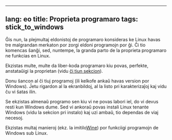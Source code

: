 
---
lang: eo
title: Proprieta programaro
tags: stick_to_windows
---

Ĝis nun, la plejmultaj eldonistoj de programaro konsideras ke Linux havas tre malgrandan merkaton por zorgi eldoni programojn por ĝi. Ĉi tio komencas ŝanĝi, sed, nuntempe, la granda parto de la proprieta programaro ne funkcias en Linux.

Ekzistas multe, multe da liber-koda programaro kiu povas, perfekte, anstataŭigi la proprietan (vidu <a href="/items/warez">ĉi tiun sekcion</a>).

Donu ŝancon al ĉi tiuj programoj (ili kelkofe ankaŭ havas version por Windows). Ĵetu rigardon al la ekranbildoj, al la listo pri karakterizaĵoj kaj vidu ĉu vi ŝatas ilin.

Se ekzistas almenaŭ programo sen kiu vi ne povas labori iel, do vi devus resti kun Windows dume. Sed vi ankoraŭ povas instali Linux tenante Windows (vidu la sekcion pri instalo) kaj uzi ambaŭ, tio dependas de viaj necesoj.

Ekzistas multaj manieroj (ekz. la imitilo<a href="http://www.winehq.org">Wine</a>) por funkciigi programojn de Windows sub Linux.

